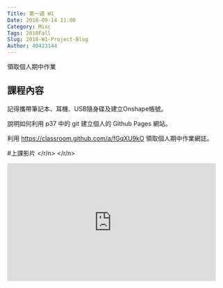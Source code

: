 ```yaml
---
Title: 第一週 W1
Date: 2018-09-14 11:00
Category: Misc
Tags: 2018Fall
Slug: 2018-W1-Project-Blog 
Author: 40423144
---
```


領取個人期中作業

<!-- PELICAN_END_SUMMARY -->

課程內容
----

記得攜帶筆記本、耳機、USB隨身碟及建立Onshape帳號。

說明如何利用 p37 中的 git 建立個人的 Github Pages 網站。

利用 <https://classroom.github.com/a/fGqXU9kO> 領取個人期中作業網誌。


#上課影片
</r/n>
</r/n>
<iframe width="480" height="271" src="https://www.youtube.com/embed/ax2ZuPm3YXc" frameborder="0" allow="autoplay; encrypted-media" allowfullscreen></iframe>